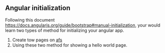 ## Angular initialization

Following this document https://docs.angularjs.org/guide/bootstrap#manual-initialization, your would learn two types of method for initializing your angular app.

1. Create tow pages on [afs](https://github.com/AngularStudyGroup/afs)
2. Using these two method for showing a hello world page.

